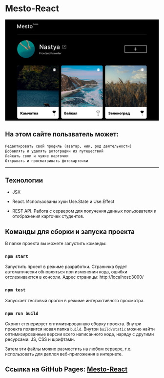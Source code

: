 # Mesto-React

<a href="https://anastasiapovarkova.github.io/mesto-react/" target="_blank">
    <img src="https://github.com/AnastasiaPovarkova/mesto-react/blob/main/src/images/screensaver.png?raw=true" width="900" title="Mesto-React" alt="Mesto-React"/>
</a>

## На этом сайте пользватель может:

    Редактировать свой профиль (аватар, ник, род деятельности)
    Добавлять и удалять фотографии из путешествий
    Лайкать свои и чужие карточки
    Открывать и просматривать фотокарточки

____

## Технологии

*  JSX

*  React. Использованы хуки Use.State и Use.Effect

*  REST API. Работа с сервером для получения данных пользователя и отображения карточек студентов.

## Команды для сборки и запуска проекта

В папке проекта вы можете запустить команды:

### `npm start`

Запустить проект в режиме разработки.
Страничка будет автоматически обновляться при изменении кода, ошибки отслеживаются в консоли.
Адрес страницы: http://localhost:3000/

### `npm test`

Запускает тестовый прогон в режиме интерактивного просмотра.

### `npm run build`

Скрипт сгенерирует оптимизированную сборку проекта. Внутри проекта появится новая папка `build`. Внутри `build/static` можно найти оптимизированные версии всего написанного кода, наряду с другими ресурсами: JS, CSS и шрифтами. 

Затем эти файлы можно разместить на любом сервере, т.е. использовать для деплоя веб-приложения в интернете.

## Ссылка на GitHub Pages:  [Mesto-React](https://anastasiapovarkova.github.io/mesto-react/)
